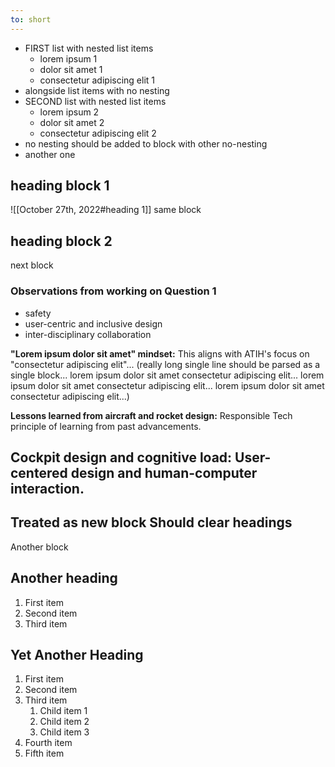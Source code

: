 ```yaml
---
to: short
---
```


- FIRST list with nested list items
  - lorem ipsum 1
  - dolor sit amet 1
  - consectetur adipiscing elit 1
- alongside list items with no nesting
- SECOND list with nested list items
  - lorem ipsum 2
  - dolor sit amet 2
  - consectetur adipiscing elit 2
- no nesting should be added to block with other no-nesting
- another one

## heading block 1
![[October 27th, 2022#heading 1]]
same block

## heading block 2
next block

### Observations from working on Question 1

- safety
- user-centric and inclusive design
- inter-disciplinary collaboration

**"Lorem ipsum dolor sit amet" mindset:** This aligns with ATIH's focus on "consectetur adipiscing elit"... (really long single line should be parsed as a single block... lorem ipsum dolor sit amet consectetur adipiscing elit... lorem ipsum dolor sit amet consectetur adipiscing elit... lorem ipsum dolor sit amet consectetur adipiscing elit...)

**Lessons learned from aircraft and rocket design:** Responsible Tech principle of learning from past advancements.

**Cockpit design and cognitive load:** User-centered design and human-computer interaction.
---
Treated as new block
Should clear headings
---
Another block


## Another heading

1. First item
2. Second item
3. Third item

## Yet Another Heading

1. First item
2. Second item
3. Third item
   1. Child item 1
   2. Child item 2
   3. Child item 3
4. Fourth item
5. Fifth item